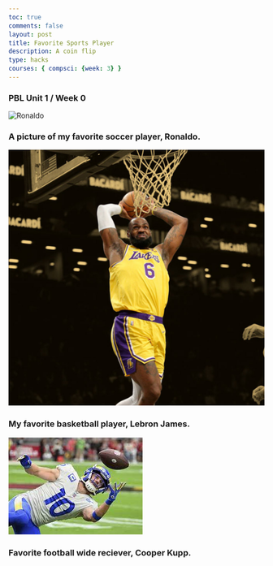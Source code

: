 ```yaml
---
toc: true
comments: false
layout: post
title: Favorite Sports Player
description: A coin flip
type: hacks
courses: { compsci: {week: 3} }
---
```


### PBL Unit 1 / Week 0


![Ronaldo](ronaldo.png)

### A picture of my favorite soccer player, Ronaldo.

![Lebron James](/images/lebronjames.png)

### My favorite basketball player, Lebron James.

![Cooper Kupp](images/cooperkuup.png)

### Favorite football wide reciever, Cooper Kupp.

